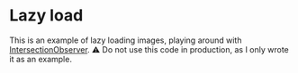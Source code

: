# Lazy load

This is an example of lazy loading images, playing around with [IntersectionObserver](https://developer.mozilla.org/en-US/docs/Web/API/Intersection_Observer_API). :warning: Do not use this code in production, as I only wrote it as an example.

